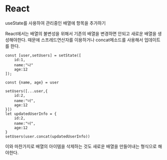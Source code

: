 # React 

useState를 사용하여 관리중인 배열에 항목을 추가하기

React에서는 배열의 불변성을 위해서 기존의 배열을 변경하면 안되고 새로운 배열을 생성해야한다. 때문에 스프레드연산자를 이용하거나 concat메소드를 사용해서 업데이트를 한다.

```
const [user,setUsers] = setState([
	id:1,
	name:"나"
	age:12
]);

const {name, age} = user

setUsers([...user,{
	id:2,
	name:"너",
	age:12
}])
let updatedUserInfo = {
	id:2,
	name:"너",
	age:12
}
setUsers(user.concat(updatedUserInfo))
```

이와 마찬가지로  배열의 아이템을 삭제하는 것도 새로운 배열을 만들어내는 형식으로 해야한다.